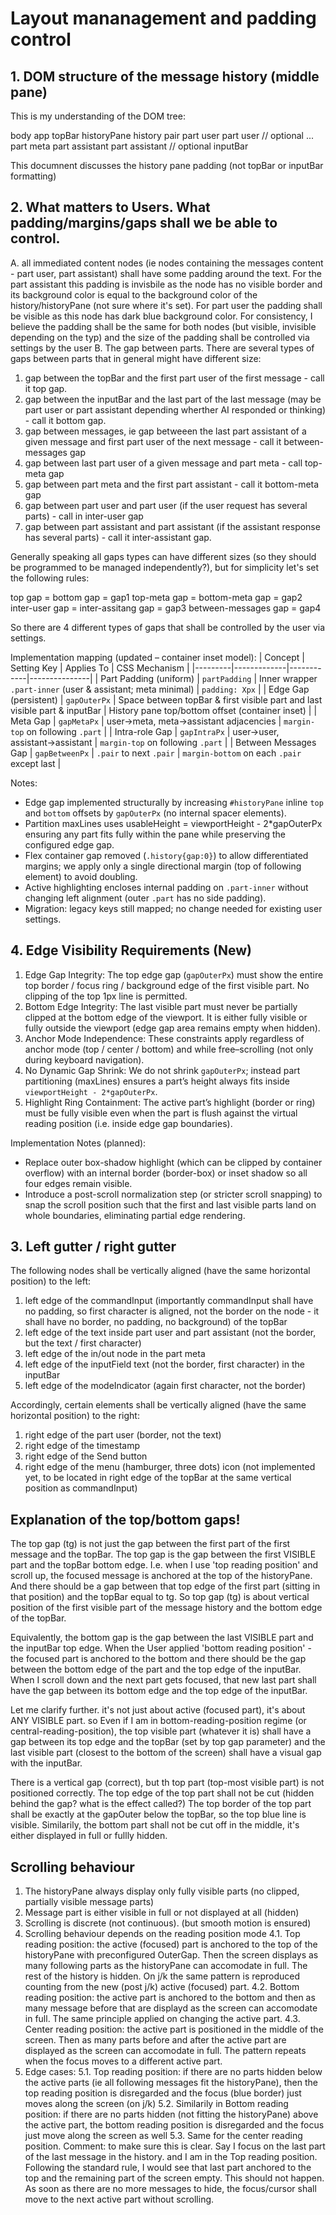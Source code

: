 # Layout mananagement and padding control

## 1. DOM structure of the message history (middle pane)

This is my understanding of the DOM tree:

body
    app
        topBar
        historyPane
            history
                pair
                    part user
                    part user // optional
                    ...
                    part meta
                    part assistant
                    part assistant // optional
        inputBar        

This documnent discusses the history pane padding (not topBar or inputBar formatting)

## 2.  What matters to Users. What padding/margins/gaps shall we be able to control.

A. all immediated content nodes (ie nodes containing the messages content - part user, part assistant) shall have some padding around the text. For the part assistant this padding is invisbile as the node has no visible border and its background color is equal to the background color of the history/historyPane (not sure where it's set). For part user the padding shall be visible as this node has dark blue background color. For consistency, I believe the padding shall be the same for both nodes (but visible, invisible depending on the typ) and the size of the padding shall be controlled via settings by the user
B. The gap between parts. There are several types of gaps between parts that in general might have different size:
1. gap between the topBar and the first part user of the first message - call it top gap.
2. gap between the inputBar and the last part of the last message (may be part user or part assistant depending wherther AI responded or thinking) - call it bottom gap.
3. gap between messages, ie gap betweeen the last part assistant of a given message and first part user of the next message - call it between-messages gap
4. gap between last part user of a given message and part meta - call top-meta gap
5. gap between part meta and the first part assistant - call it bottom-meta gap
6. gap between part user and part user (if the user request has several parts) - call in inter-user gap
7. gap between part assistant and part assistant (if the assistant response has several parts) - call it inter-assistant gap.

Generally speaking all gaps types can have different sizes (so they should be programmed to be managed independently?), but for simplicity let's set the following rules:

top gap = bottom gap = gap1
top-meta gap = bottom-meta gap = gap2
inter-user gap = inter-assitang gap = gap3
between-messages gap = gap4

So there are 4 different types of gaps that shall be controlled by the user via settings.

Implementation mapping (updated – container inset model):
| Concept | Setting Key | Applies To | CSS Mechanism |
|---------|-------------|------------|---------------|
| Part Padding (uniform) | `partPadding` | Inner wrapper `.part-inner` (user & assistant; meta minimal) | `padding: Xpx` |
| Edge Gap (persistent) | `gapOuterPx` | Space between topBar & first visible part and last visible part & inputBar | History pane top/bottom offset (container inset) |
| Meta Gap | `gapMetaPx` | user→meta, meta→assistant adjacencies | `margin-top` on following `.part` |
| Intra-role Gap | `gapIntraPx` | user→user, assistant→assistant | `margin-top` on following `.part` |
| Between Messages Gap | `gapBetweenPx` | `.pair` to next `.pair` | `margin-bottom` on each `.pair` except last |

Notes:
* Edge gap implemented structurally by increasing `#historyPane` inline `top` and `bottom` offsets by `gapOuterPx` (no internal spacer elements).
* Partition maxLines uses usableHeight = viewportHeight - 2*gapOuterPx ensuring any part fits fully within the pane while preserving the configured edge gap.
* Flex container gap removed (`.history{gap:0}`) to allow differentiated margins; we apply only a single directional margin (top of following element) to avoid doubling.
* Active highlighting encloses internal padding on `.part-inner` without changing left alignment (outer `.part` has no side padding).
* Migration: legacy keys still mapped; no change needed for existing user settings.

## 4. Edge Visibility Requirements (New)

1. Edge Gap Integrity: The top edge gap (`gapOuterPx`) must show the entire top border / focus ring / background edge of the first visible part. No clipping of the top 1px line is permitted.
2. Bottom Edge Integrity: The last visible part must never be partially clipped at the bottom edge of the viewport. It is either fully visible or fully outside the viewport (edge gap area remains empty when hidden).
3. Anchor Mode Independence: These constraints apply regardless of anchor mode (top / center / bottom) and while free–scrolling (not only during keyboard navigation).
4. No Dynamic Gap Shrink: We do not shrink `gapOuterPx`; instead part partitioning (maxLines) ensures a part’s height always fits inside `viewportHeight - 2*gapOuterPx`.
5. Highlight Ring Containment: The active part’s highlight (border or ring) must be fully visible even when the part is flush against the virtual reading position (i.e. inside edge gap boundaries).

Implementation Notes (planned):
* Replace outer box-shadow highlight (which can be clipped by container overflow) with an internal border (border-box) or inset shadow so all four edges remain visible.
* Introduce a post-scroll normalization step (or stricter scroll snapping) to snap the scroll position such that the first and last visible parts land on whole boundaries, eliminating partial edge rendering.

## 3. Left gutter / right gutter

The following nodes shall be vertically aligned (have the same horizontal position) to the left:
1. left edge of the commandInput (importantly commandInput shall have no padding, so first character is aligned, not the border on the node - it shall have no border, no padding, no background) of the topBar
2. left edge of the text inside part user and part assistant (not the border, but the text / first character)
3. left edge of the in/out node in the part meta
4. left edge of the inputField text (not the border, first character) in the inputBar
5. left edge of the modeIndicator (again first character, not the border)

Accordingly, certain elements shall be vertically aligned (have the same horizontal position) to the right:
1. right edge of the part user (border, not the text)
2. right edge of the timestamp
3. right edge of the Send button
4. right edge of the menu (hamburger, three dots) icon (not implemented yet, to be located in right edge of the topBar at the same vertical position as commandInput)


## Explanation of the top/bottom gaps!

The top gap (tg) is not just the gap between the first part of the first message and the topBar.
The top gap is the gap between the first VISIBLE part and the topBar bottom edge. I.e. when I use 'top reading position' and scroll up, the focused message is anchored at the top of the historyPane. And there should be a gap between that top edge of the first part (sitting in that position) and the topBar equal to tg. So top gap (tg) is about vertical position of the first visible part of the message history and the bottom edge of the topBar.

Equivalently, the bottom gap is the gap between the last VISIBLE part and the inputBar top edge. When the User applied 'bottom reading position' - the focused part is anchored to the bottom and there should be the gap between the bottom edge of the part and the top edge of the inputBar. When I scroll down and the next part gets focused, that new last part shall have the gap between its bottom edge and the top edge of the inputBar.

Let me clarify further. it's not just about active (focused part), it's about ANY VISIBLE part. so Even if I am in bottom-reading-position regime (or central-reading-position), the top visible part (whatever it is) shall have a gap between its top edge and the topBar (set by top gap parameter) and the last visible part (closest to the bottom of the screen) shall have a visual gap with the inputBar. 

There is a vertical gap (correct), but th top part (top-most visible part) is not positioned correctly. The top edge of the top part shall not be cut (hidden behind the gap? what is the effect called?) The top border of the top part shall be exactly at the gapOuter below the topBar, so the top blue line is visible. 
Similarily, the bottom part shall not be cut off in the middle, it's either displayed in full or fullly hidden.


## Scrolling behaviour
1. The historyPane always display only fully visible parts (no clipped, partially visible message parts)
2. Message part is either visible in full or not displayed at all (hidden)
3. Scrolling is discrete (not continuous). (but smooth motion is ensured)
4. Scrolling behaviour depends on the reading position mode
4.1. Top reading position: the active (focused) part is anchored to the top of the historyPane with preconfigured OuterGap. Then the screen displays as many following parts as the historyPane can accomodate in full. The rest of the history is hidden. On j/k the same pattern is reproduced counting from the new (post j/k) active (focused) part.
4.2. Bottom reading position: the active part is anchored to the bottom and then as many message before that are displayd as the screen can accomodate in full. The same principle applied on changing the active part.
4.3. Center reading position: the active part is positioned in the middle of the screen. Then as many parts before and after the active part are displayed as the screen can accomodate in full. The pattern repeats when the focus moves to a different active part.
5. Edge cases: 
5.1. Top reading position: if there are no parts hidden below the active parts (ie all following messages fit the historyPane), then the top reading position is disregarded and the focus (blue border) just moves along the screen (on j/k)
5.2. Similarily in Bottom reading position: if there are no parts hidden (not fitting the historyPane) above the active part, the bottom reading position is disregarded and the focus just move along the screen as well
5.3. Same for the center reading position.
Comment: to make sure this is clear. Say I focus on the last part of the last message in the history. and I am in the Top reading position. Following the standard rule, I would see that last part anchored to the top and the remaining part of the screen empty. This should not happen. As soon as there are no more messages to hide, the focus/cursor shall move to the next active part without scrolling.